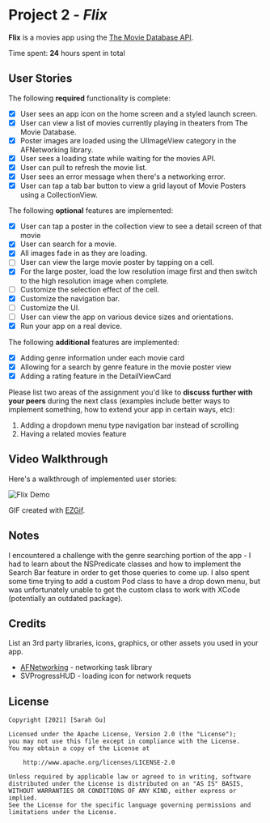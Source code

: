 # Project 2 - *Flix*

**Flix** is a movies app using the [The Movie Database API](http://docs.themoviedb.apiary.io/#).

Time spent: **24** hours spent in total

## User Stories

The following **required** functionality is complete:

- [X] User sees an app icon on the home screen and a styled launch screen.
- [X] User can view a list of movies currently playing in theaters from The Movie Database.
- [X] Poster images are loaded using the UIImageView category in the AFNetworking library.
- [X] User sees a loading state while waiting for the movies API.
- [X] User can pull to refresh the movie list.
- [X] User sees an error message when there's a networking error.
- [X] User can tap a tab bar button to view a grid layout of Movie Posters using a CollectionView.

The following **optional** features are implemented:

- [X] User can tap a poster in the collection view to see a detail screen of that movie
- [X] User can search for a movie.
- [X] All images fade in as they are loading.
- [ ] User can view the large movie poster by tapping on a cell.
- [X] For the large poster, load the low resolution image first and then switch to the high resolution image when complete.
- [ ] Customize the selection effect of the cell.
- [X] Customize the navigation bar.
- [ ] Customize the UI.
- [ ] User can view the app on various device sizes and orientations.
- [X] Run your app on a real device.

The following **additional** features are implemented:

- [X] Adding genre information under each movie card
- [X] Allowing for a search by genre feature in the movie poster view 
- [X] Adding a rating feature in the DetailViewCard

Please list two areas of the assignment you'd like to **discuss further with your peers** during the next class (examples include better ways to implement something, how to extend your app in certain ways, etc):

1. Adding a dropdown menu type navigation bar instead of scrolling
2. Having a related movies feature

## Video Walkthrough

Here's a walkthrough of implemented user stories:

![Flix Demo](https://github.com/sarah-gu/Flix/blob/main/Flix.gif)

GIF created with [EZGif](https://ezgif.com).

## Notes

I encountered a challenge with the genre searching portion of the app - I had to learn about the NSPredicate classes and how to implement the Search Bar feature in order to get those queries to come up. I also spent some time trying to add a custom Pod class to have a drop down menu, but was unfortunately unable to get the custom class to work with XCode (potentially an outdated package). 
## Credits

List an 3rd party libraries, icons, graphics, or other assets you used in your app.

- [AFNetworking](https://github.com/AFNetworking/AFNetworking) - networking task library
- SVProgressHUD - loading icon for network requets
## License

    Copyright [2021] [Sarah Gu]

    Licensed under the Apache License, Version 2.0 (the "License");
    you may not use this file except in compliance with the License.
    You may obtain a copy of the License at

        http://www.apache.org/licenses/LICENSE-2.0

    Unless required by applicable law or agreed to in writing, software
    distributed under the License is distributed on an "AS IS" BASIS,
    WITHOUT WARRANTIES OR CONDITIONS OF ANY KIND, either express or implied.
    See the License for the specific language governing permissions and
    limitations under the License.
